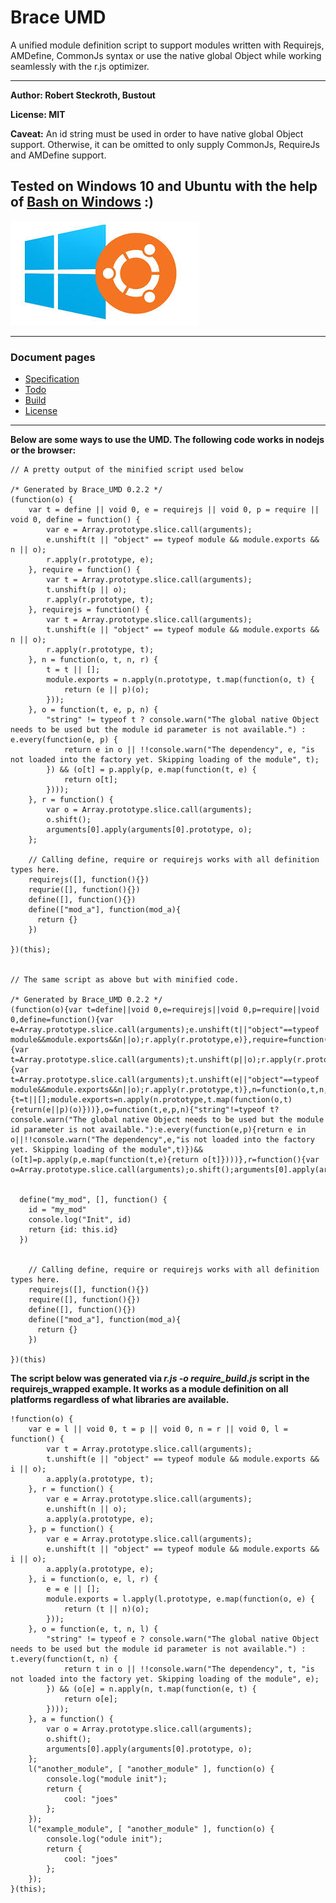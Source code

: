 
# Brace UMD
A unified module definition script to support modules written with Requirejs, AMDefine, CommonJs syntax or use the native global Object while working seamlessly with the r.js optimizer.

------------

**Author: Robert Steckroth, Bustout**

**License: MIT**

**Caveat:** An id string must be used in order to have native global Object support. Otherwise, it can be omitted to only supply CommonJs, RequireJs and AMDefine support.

**Tested on Windows 10 and Ubuntu with the help of [Bash on Windows](https://github.com/Microsoft/BashOnWindows) :)**
-------
![Bash_on_windows](https://raw.githubusercontent.com/restarian/brace_umd/master/doc/image/bash_on_windows_logo.jpg)

------

### Document pages
* [Specification](https://github.com/restarian/brace_umd/blob/master/doc/specification.md)
* [Todo](https://github.com/restarian/brace_umd/blob/master/doc/todo.md)
* [Build](https://github.com/restarian/brace_umd/blob/master/doc/build.md)
* [License](https://github.com/restarian/brace_umd/blob/master/doc/todo.md)

----
**Below are some ways to use the UMD. The following code works in nodejs or the browser:**
```
// A pretty output of the minified script used below

/* Generated by Brace_UMD 0.2.2 */
(function(o) {
    var t = define || void 0, e = requirejs || void 0, p = require || void 0, define = function() {
        var e = Array.prototype.slice.call(arguments);
        e.unshift(t || "object" == typeof module && module.exports && n || o);
        r.apply(r.prototype, e);
    }, require = function() {
        var t = Array.prototype.slice.call(arguments);
        t.unshift(p || o);
        r.apply(r.prototype, t);
    }, requirejs = function() {
        var t = Array.prototype.slice.call(arguments);
        t.unshift(e || "object" == typeof module && module.exports && n || o);
        r.apply(r.prototype, t);
    }, n = function(o, t, n, r) {
        t = t || [];
        module.exports = n.apply(n.prototype, t.map(function(o, t) {
            return (e || p)(o);
        }));
    }, o = function(t, e, p, n) {
        "string" != typeof t ? console.warn("The global native Object needs to be used but the module id parameter is not available.") : e.every(function(e, p) {
            return e in o || !!console.warn("The dependency", e, "is not loaded into the factory yet. Skipping loading of the module", t);
        }) && (o[t] = p.apply(p, e.map(function(t, e) {
            return o[t];
        })));
    }, r = function() {
        var o = Array.prototype.slice.call(arguments);
        o.shift();
        arguments[0].apply(arguments[0].prototype, o);
    };

    // Calling define, require or requirejs works with all definition types here.
    requirejs([], function(){})
    requrie([], function(){})
    define([], function(){})
    define(["mod_a"], function(mod_a){
      return {}
    })

})(this);


// The same script as above but with minified code.

/* Generated by Brace_UMD 0.2.2 */
(function(o){var t=define||void 0,e=requirejs||void 0,p=require||void 0,define=function(){var e=Array.prototype.slice.call(arguments);e.unshift(t||"object"==typeof module&&module.exports&&n||o);r.apply(r.prototype,e)},require=function(){var t=Array.prototype.slice.call(arguments);t.unshift(p||o);r.apply(r.prototype,t)},requirejs=function(){var t=Array.prototype.slice.call(arguments);t.unshift(e||"object"==typeof module&&module.exports&&n||o);r.apply(r.prototype,t)},n=function(o,t,n,r){t=t||[];module.exports=n.apply(n.prototype,t.map(function(o,t){return(e||p)(o)}))},o=function(t,e,p,n){"string"!=typeof t?console.warn("The global native Object needs to be used but the module id parameter is not available."):e.every(function(e,p){return e in o||!!console.warn("The dependency",e,"is not loaded into the factory yet. Skipping loading of the module",t)})&&(o[t]=p.apply(p,e.map(function(t,e){return o[t]})))},r=function(){var o=Array.prototype.slice.call(arguments);o.shift();arguments[0].apply(arguments[0].prototype,o)}


  define("my_mod", [], function() {
    id = "my_mod"
    console.log("Init", id)
    return {id: this.id}
  })


    // Calling define, require or requirejs works with all definition types here.
    requirejs([], function(){})
    require([], function(){})
    define([], function(){})
    define(["mod_a"], function(mod_a){
      return {}
    })

})(this)

```

**The script below was generated via _r.js -o require_build.js_ script in the requirejs_wrapped example. It works as a module definition on all platforms regardless of what libraries are available.**

```
!function(o) {
    var e = l || void 0, t = p || void 0, n = r || void 0, l = function() {
        var t = Array.prototype.slice.call(arguments);
        t.unshift(e || "object" == typeof module && module.exports && i || o);
        a.apply(a.prototype, t);
    }, r = function() {
        var e = Array.prototype.slice.call(arguments);
        e.unshift(n || o);
        a.apply(a.prototype, e);
    }, p = function() {
        var e = Array.prototype.slice.call(arguments);
        e.unshift(t || "object" == typeof module && module.exports && i || o);
        a.apply(a.prototype, e);
    }, i = function(o, e, l, r) {
        e = e || [];
        module.exports = l.apply(l.prototype, e.map(function(o, e) {
            return (t || n)(o);
        }));
    }, o = function(e, t, n, l) {
        "string" != typeof e ? console.warn("The global native Object needs to be used but the module id parameter is not available.") : t.every(function(t, n) {
            return t in o || !!console.warn("The dependency", t, "is not loaded into the factory yet. Skipping loading of the module", e);
        }) && (o[e] = n.apply(n, t.map(function(e, t) {
            return o[e];
        })));
    }, a = function() {
        var o = Array.prototype.slice.call(arguments);
        o.shift();
        arguments[0].apply(arguments[0].prototype, o);
    };
    l("another_module", [ "another_module" ], function(o) {
        console.log("module init");
        return {
            cool: "joes"
        };
    });
    l("example_module", [ "another_module" ], function(o) {
        console.log("odule init");
        return {
            cool: "joes"
        };
    });
}(this);
```
